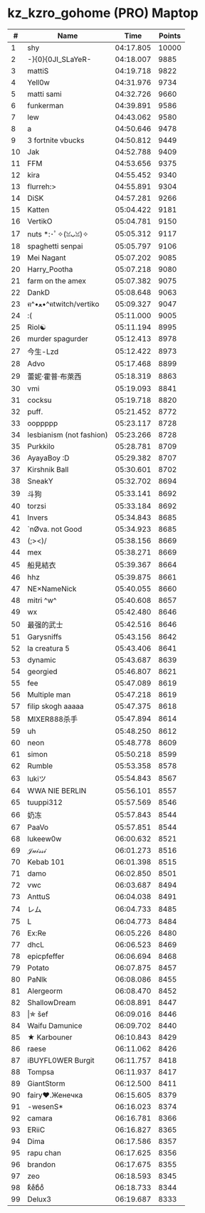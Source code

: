 # kz_kzro_gohome (PRO) Maptop

|  # | Name | Time | Points |
|-------------- | -------------- | -------------- | -------------- | 
| 1 | shy | 04:17.805 | 10000 | 
| 2 | -}{0}{0JI_SLaYeR- | 04:18.007 | 9885 | 
| 3 | mattiS | 04:19.718 | 9822 | 
| 4 | Yell0w | 04:31.976 | 9734 | 
| 5 | matti sami | 04:32.726 | 9660 | 
| 6 | funkerman | 04:39.891 | 9586 | 
| 7 | lew | 04:43.062 | 9580 | 
| 8 | a | 04:50.646 | 9478 | 
| 9 | 3 fortnite vbucks | 04:50.812 | 9449 | 
| 10 | Jak | 04:52.788 | 9409 | 
| 11 | FFM | 04:53.656 | 9375 | 
| 12 | kira | 04:55.452 | 9340 | 
| 13 | flurreh:> | 04:55.891 | 9304 | 
| 14 | DiSK | 04:57.281 | 9266 | 
| 15 | Katten | 05:04.422 | 9181 | 
| 16 | VertikO | 05:04.781 | 9150 | 
| 17 | nuts *:･ﾟ✧(ꈍᴗꈍ)✧ | 05:05.312 | 9117 | 
| 18 | spaghetti senpai | 05:05.797 | 9106 | 
| 19 | Mei Nagant | 05:07.202 | 9085 | 
| 20 | Harry_Pootha | 05:07.218 | 9080 | 
| 21 | farm on the amex | 05:07.382 | 9075 | 
| 22 | DankD | 05:08.648 | 9063 | 
| 23 | ฅ^•ﻌ•^ฅtwitch/vertiko | 05:09.327 | 9047 | 
| 24 | :( | 05:11.000 | 9005 | 
| 25 | Riol☯ | 05:11.194 | 8995 | 
| 26 | murder spagurder | 05:12.413 | 8978 | 
| 27 | 今生-Lzd | 05:12.422 | 8973 | 
| 28 | Advo | 05:17.468 | 8899 | 
| 29 | 蕾妮·霍普·布萊西 | 05:18.319 | 8863 | 
| 30 | vmi | 05:19.093 | 8841 | 
| 31 | cocksu | 05:19.718 | 8820 | 
| 32 | puff. | 05:21.452 | 8772 | 
| 33 | ooppppp | 05:23.117 | 8728 | 
| 34 | lesbianism (not fashion) | 05:23.266 | 8728 | 
| 35 | Purkkilo | 05:28.781 | 8709 | 
| 36 | AyayaBoy :D | 05:29.382 | 8707 | 
| 37 | Kirshnik Ball | 05:30.601 | 8702 | 
| 38 | SneakY | 05:32.702 | 8694 | 
| 39 | 斗狗 | 05:33.141 | 8692 | 
| 40 | torzsi | 05:33.184 | 8692 | 
| 41 | Invers | 05:34.843 | 8685 | 
| 42 | `nØva. not Good | 05:34.923 | 8685 | 
| 43 | (;><)/ | 05:38.156 | 8669 | 
| 44 | mex | 05:38.271 | 8669 | 
| 45 | 船見結衣 | 05:39.367 | 8664 | 
| 46 | hhz | 05:39.875 | 8661 | 
| 47 | NE×NameNick | 05:40.055 | 8660 | 
| 48 | mitri ^w^ | 05:40.608 | 8657 | 
| 49 | wx | 05:42.480 | 8646 | 
| 50 | 最强的武士 | 05:42.516 | 8646 | 
| 51 | Garysniffs | 05:43.156 | 8642 | 
| 52 | la creatura 5 | 05:43.406 | 8641 | 
| 53 | dynamic | 05:43.687 | 8639 | 
| 54 | georgied | 05:46.807 | 8621 | 
| 55 | fee | 05:47.089 | 8619 | 
| 56 | Multiple man | 05:47.218 | 8619 | 
| 57 | filip skogh aaaaa | 05:47.375 | 8618 | 
| 58 | MIXER888杀手 | 05:47.894 | 8614 | 
| 59 | uh | 05:48.250 | 8612 | 
| 60 | neon | 05:48.778 | 8609 | 
| 61 | simon | 05:50.218 | 8599 | 
| 62 | Rumble | 05:53.358 | 8578 | 
| 63 | lukiツ | 05:54.843 | 8567 | 
| 64 | WWA NIE BERLIN | 05:56.101 | 8557 | 
| 65 | tuuppi312 | 05:57.569 | 8546 | 
| 66 | 奶冻 | 05:57.843 | 8544 | 
| 67 | PaaVo | 05:57.851 | 8544 | 
| 68 | lukeew0w | 06:00.632 | 8521 | 
| 69 | 𝒥𝓊𝒾𝓈𝓈𝒾 | 06:01.273 | 8516 | 
| 70 | Kebab 101 | 06:01.398 | 8515 | 
| 71 | damo | 06:02.850 | 8501 | 
| 72 | vwc | 06:03.687 | 8494 | 
| 73 | AnttuS | 06:04.038 | 8491 | 
| 74 | レム | 06:04.733 | 8485 | 
| 75 | L | 06:04.773 | 8484 | 
| 76 | Ex:Re | 06:05.226 | 8480 | 
| 77 | dhcL | 06:06.523 | 8469 | 
| 78 | epicpfeffer | 06:06.694 | 8468 | 
| 79 | Potato | 06:07.875 | 8457 | 
| 80 | PaNlk | 06:08.086 | 8455 | 
| 81 | Alergeorm | 06:08.470 | 8452 | 
| 82 | ShallowDream | 06:08.891 | 8447 | 
| 83 | \|✯ šef | 06:09.016 | 8446 | 
| 84 | Waifu Damunice | 06:09.702 | 8440 | 
| 85 | ★ Karbouner | 06:10.843 | 8429 | 
| 86 | raese | 06:11.062 | 8426 | 
| 87 | iBUYFL0WER Burgit | 06:11.757 | 8418 | 
| 88 | Tompsa | 06:11.937 | 8417 | 
| 89 | GiantStorm | 06:12.500 | 8411 | 
| 90 | fairy♥.Женечка | 06:15.605 | 8379 | 
| 91 | -wesenS* | 06:16.023 | 8374 | 
| 92 | camara | 06:16.781 | 8366 | 
| 93 | ERiiC | 06:16.827 | 8365 | 
| 94 | Dima | 06:17.586 | 8357 | 
| 95 | rapu chan | 06:17.625 | 8356 | 
| 96 | brandon | 06:17.675 | 8355 | 
| 97 | zeo | 06:18.593 | 8345 | 
| 98 | kͦeͦbͦoͦ | 06:18.733 | 8344 | 
| 99 | Delux3 | 06:19.687 | 8333 | 

